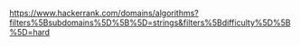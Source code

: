 https://www.hackerrank.com/domains/algorithms?filters%5Bsubdomains%5D%5B%5D=strings&filters%5Bdifficulty%5D%5B%5D=hard
